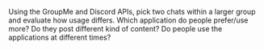 Using the GroupMe and Discord APIs, pick two chats within a larger group and evaluate how usage differs.
Which application do people prefer/use more?
Do they post different kind of content?
Do people use the applications at different times?
